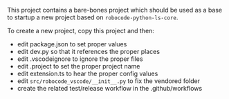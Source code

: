 This project contains a bare-bones project which should be used as a base
to startup a new project based on `robocode-python-ls-core`.

To create a new project, copy this project and then:

- edit package.json to set proper values 
- edit dev.py so that it references the proper places
- edit .vscodeignore to ignore the proper files
- edit .project to set the proper project name
- edit extension.ts to hear the proper config values
- edit `src/robocode_vscode/__init__.py` to fix the vendored folder
- create the related test/release workflow in the .github/workflows